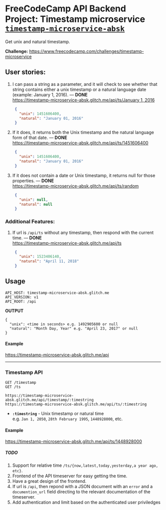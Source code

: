 # FreeCodeCamp API Backend Project: Timestamp microservice [**`timestamp-microservice-absk`**](https://timestamp-microservice-absk.glitch.me)
Get unix and natural timestamp.

**Challenge:** <https://www.freecodecamp.com/challenges/timestamp-microservice>

## User stories:  

1. I can pass a string as a parameter, and it will check to see whether that string contains either a unix timestamp or a natural language date (example: January 1, 2016). — **DONE**  
   [https://timestamp-microservice-absk.glitch.me/api/ts/January 1, 2016](https://timestamp-microservice-absk.glitch.me/api/ts/January%201,%202016)  
   ```json
    {
      "unix": 1451606400,
      "natural": "January 01, 2016"
    }
   ```
2. If it does, it returns both the Unix timestamp and the natural language form of that date. — **DONE**  
   <https://timestamp-microservice-absk.glitch.me/api/ts/1451606400>  
   ```json
    {
      "unix": 1451606400,
      "natural": "January 01, 2016"
    }
   ```
3. If it does not contain a date or Unix timestamp, it returns null for those properties. — **DONE**  
   <https://timestamp-microservice-absk.glitch.me/api/ts/random>  
   ```json
    {
      "unix": null,
      "natural": null
    }
   ```

### Additional Features:

1. If url is `/api/ts` without any timestamp, then respond with the current time. — **DONE**  
   <https://timestamp-microservice-absk.glitch.me/api/ts>  
   ```json
    {
      "unix": 1523406140,
      "natural": "April 11, 2018"
    }
   ```


## Usage

```text
API_HOST: timestamp-microservice-absk.glitch.me
API_VERSION: v1
API_ROOT: /api
```
**OUTPUT**   

```text
{
  "unix": <time in seconds> e.g. 1492905600 or null
  "natural": "Month Day, Year" e.g. "April 23, 2017" or null
}
```

#### Example

<https://timestamp-microservice-absk.glitch.me/api>

----
### Timestamp API

```http
GET /timestamp
GET /ts
```

`https://timestamp-microservice-absk.glitch.me/api/timestamp/:timestring`  
`https://timestamp-microservice-absk.glitch.me/api/ts/:timestring`

- **`:timestring`** - Unix timestamp or natural time  
  e.g. `Jan 1, 2050`, `28th February 1995`, `1448928000`, etc.

#### Example
<https://timestamp-microservice-absk.glitch.me/api/ts/1448928000>

##### TODO

1. Support for relative time `/ts/{now,latest,today,yesterday,a year ago, etc}`.
2. Frontend of the API timeserver for easy getting the time.
3. Have a great design of the frontend.
4. If url is `/api`, then repond with a JSON document with an `error` and a `documention_url` field directing to the relevant documentation of the timeserver.
5. Add authentication and limit based on the authenticated user priviledges
